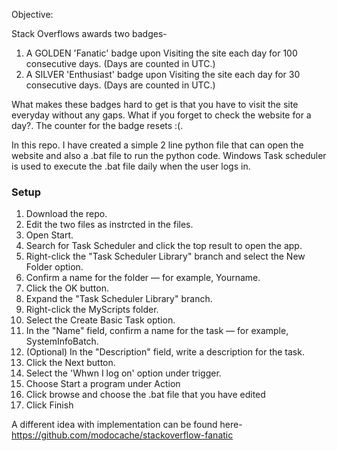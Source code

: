 Objective:

Stack Overflows awards two badges- 

1. A GOLDEN 'Fanatic' badge upon Visiting the site each day for 100 consecutive days. (Days are counted in UTC.)
2. A SILVER 'Enthusiast' badge upon Visiting the site each day for 30 consecutive days. (Days are counted in UTC.)

What makes these badges hard to get is that you have to visit the site everyday without any gaps. What if you forget to check the website for a day?. The counter for the badge resets :(.

In this repo. I have created a simple 2 line python file that can open the website and also a .bat file to run the python code.
Windows Task scheduler is used to execute the .bat file daily when the user logs in.


### Setup

1. Download the repo.
2. Edit the two files as instrcted in the files.
3. Open Start.
4. Search for Task Scheduler and click the top result to open the app.
5. Right-click the "Task Scheduler Library" branch and select the New Folder option.
6. Confirm a name for the folder — for example, Yourname.
7. Click the OK button.
8. Expand the "Task Scheduler Library" branch.
9. Right-click the MyScripts folder.
10. Select the Create Basic Task option.
11. In the "Name" field, confirm a name for the task — for example, SystemInfoBatch.
12. (Optional) In the "Description" field, write a description for the task.
13. Click the Next button.
14. Select the 'Whwn I log on' option under trigger.
15. Choose Start a program under Action
16. Click browse and choose the .bat file that you have edited
17. Click Finish



A different idea with implementation can be found here- https://github.com/modocache/stackoverflow-fanatic
